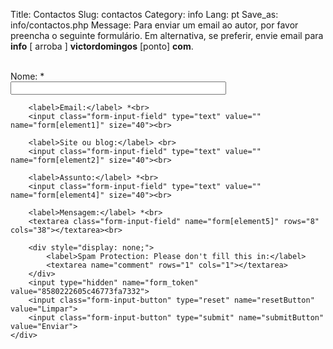 Title: Contactos
Slug: contactos
Category: info 
Lang: pt
Save_as: info/contactos.php
Message: Para enviar um email ao autor, por favor preencha o seguinte formulário. Em alternativa, se preferir, envie email para <strong>info</strong> [ arroba ] <strong>victordomingos</strong> [ponto] <strong>com</strong>.


<div class="message-text"><?php echo $_SESSION['formMessage']; unset($_SESSION['formMessage']); ?></div><br />

<form class="rw-contact-form" action="biblioteca/form/mailer.php" method="post" enctype="multipart/form-data">
	 <div>
		<label>Nome:</label> *<br>
		<input class="form-input-field" type="text" value="" name="form[element0]" size="40"><br>

		<label>Email:</label> *<br>
		<input class="form-input-field" type="text" value="" name="form[element1]" size="40"><br>

		<label>Site ou blog:</label> <br>
		<input class="form-input-field" type="text" value="" name="form[element2]" size="40"><br>

		<label>Assunto:</label> *<br>
		<input class="form-input-field" type="text" value="" name="form[element4]" size="40"><br>

		<label>Mensagem:</label> *<br>
		<textarea class="form-input-field" name="form[element5]" rows="8" cols="38"></textarea><br>

		<div style="display: none;">
			<label>Spam Protection: Please don't fill this in:</label>
			<textarea name="comment" rows="1" cols="1"></textarea>
		</div>
		<input type="hidden" name="form_token" value="8580222605c46773fa7332">
		<input class="form-input-button" type="reset" name="resetButton" value="Limpar">
		<input class="form-input-button" type="submit" name="submitButton" value="Enviar">
	</div>
</form>

<br />
